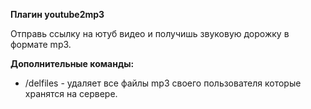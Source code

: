 **Плагин youtube2mp3**

Отправь ссылку на ютуб видео и получишь звуковую дорожку в формате mp3.

**Дополнительные команды:**
* /delfiles - удаляет все файлы mp3 своего пользователя которые хранятся на сервере.